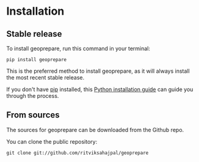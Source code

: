 # Installation

## Stable release

To install geoprepare, run this command in your terminal:

```
pip install geoprepare
```

This is the preferred method to install geoprepare, as it will always install the most recent stable release.

If you don't have [pip](https://pip.pypa.io) installed, this [Python installation guide](http://docs.python-guide.org/en/latest/starting/installation/) can guide you through the process.

## From sources

The sources for geoprepare can be downloaded from the Github repo.

You can clone the public repository:

```
git clone git://github.com/ritviksahajpal/geoprepare
```
